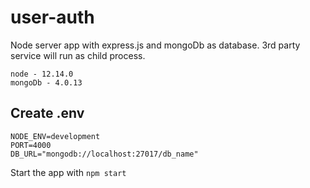 # user-auth

Node server app with express.js and mongoDb as database. 3rd party service will run as child process.

```
node - 12.14.0
mongoDb - 4.0.13
```

## Create .env

```
NODE_ENV=development
PORT=4000
DB_URL="mongodb://localhost:27017/db_name"
```

Start the app with `npm start`
